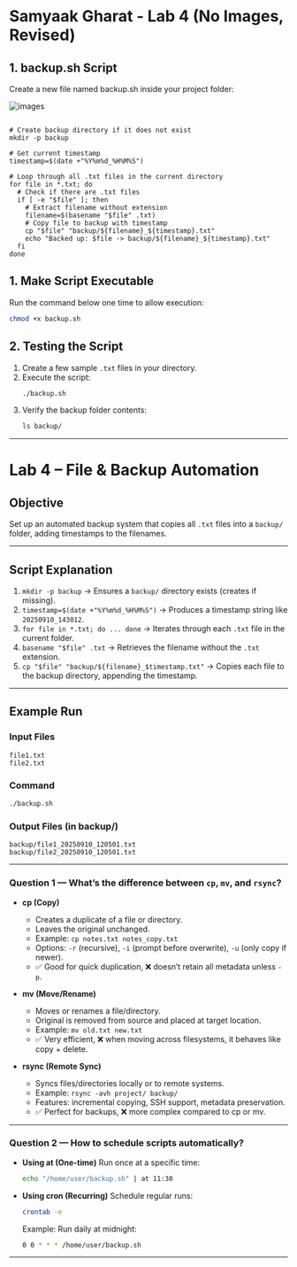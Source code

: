 # Samyaak Gharat - Lab 4 (No Images, Revised)

## 1.⁠ ⁠backup.sh Script

Create a new file named backup.sh inside your project folder:

![images](Lab4.png)

```#!/bin/bash

# Create backup directory if it does not exist
mkdir -p backup

# Get current timestamp
timestamp=$(date +"%Y%m%d_%H%M%S")

# Loop through all .txt files in the current directory
for file in *.txt; do
  # Check if there are .txt files
  if [ -e "$file" ]; then
    # Extract filename without extension
    filename=$(basename "$file" .txt)
    # Copy file to backup with timestamp
    cp "$file" "backup/${filename}_${timestamp}.txt"
    echo "Backed up: $file -> backup/${filename}_${timestamp}.txt"
  fi
done
````


## 1. Make Script Executable
Run the command below one time to allow execution:
```bash
chmod +x backup.sh
```

## 2. Testing the Script
1. Create a few sample `.txt` files in your directory.
2. Execute the script:
   ```bash
   ./backup.sh
   ```
3. Verify the backup folder contents:
   ```bash
   ls backup/
   ```

---

# Lab 4 – File & Backup Automation

## Objective
Set up an automated backup system that copies all `.txt` files into a `backup/` folder, adding timestamps to the filenames.

---

## Script Explanation

1. `mkdir -p backup` → Ensures a `backup/` directory exists (creates if missing).
2. `timestamp=$(date +"%Y%m%d_%H%M%S")` → Produces a timestamp string like `20250910_143012`.
3. `for file in *.txt; do ... done` → Iterates through each `.txt` file in the current folder.
4. `basename "$file" .txt` → Retrieves the filename without the `.txt` extension.
5. `cp "$file" "backup/${filename}_$timestamp.txt"` → Copies each file to the backup directory, appending the timestamp.

---

## Example Run

### Input Files
```
file1.txt
file2.txt
```

### Command
```bash
./backup.sh
```

### Output Files (in backup/)
```
backup/file1_20250910_120501.txt
backup/file2_20250910_120501.txt
```

---

### Question 1 — What’s the difference between `cp`, `mv`, and `rsync`?

- **cp (Copy)**
  - Creates a duplicate of a file or directory.
  - Leaves the original unchanged.
  - Example: `cp notes.txt notes_copy.txt`
  - Options: `-r` (recursive), `-i` (prompt before overwrite), `-u` (only copy if newer).
  - ✅ Good for quick duplication, ❌ doesn’t retain all metadata unless `-p`.

- **mv (Move/Rename)**
  - Moves or renames a file/directory.
  - Original is removed from source and placed at target location.
  - Example: `mv old.txt new.txt`
  - ✅ Very efficient, ❌ when moving across filesystems, it behaves like copy + delete.

- **rsync (Remote Sync)**
  - Syncs files/directories locally or to remote systems.
  - Example: `rsync -avh project/ backup/`
  - Features: incremental copying, SSH support, metadata preservation.
  - ✅ Perfect for backups, ❌ more complex compared to cp or mv.

---

### Question 2 — How to schedule scripts automatically?

- **Using at (One-time)**
  Run once at a specific time:
  ```bash
  echo "/home/user/backup.sh" | at 11:30
  ```

- **Using cron (Recurring)**
  Schedule regular runs:
  ```bash
  crontab -e
  ```
  Example: Run daily at midnight:
  ```bash
  0 0 * * * /home/user/backup.sh
  ```

---


